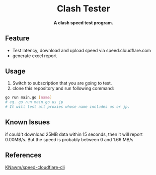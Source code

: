 <h1 align="center">Clash Tester</h1>
<h4 align="center">A clash speed test program.</h4>

## Feature
* Test latency, download and upload speed via speed.cloudflare.com
* generate excel report

## Usage

1. Switch to subscription that you are going to test.
2.  clone this repository and run following command:

```bash 
go run main.go [name]
# eg. go run main.go us jp
# It will test all proxies whose name includes us or jp.
```
## Known Issues

if could't download 25MB data within 15 seconds, then it will report 0.00MB/s. But the speed is probably between 0 and 1.66 MB/s

## References

[KNawm/speed-cloudflare-cli](https://github.com/KNawm/speed-cloudflare-cli/)